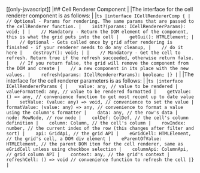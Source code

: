 [[only-javascript]]
|## Cell Renderer Component
|
|The interface for the cell renderer component is as follows:
|
|```ts
|interface ICellRendererComp {
|    // Optional - Params for rendering. The same params that are passed to the cellRenderer function.
|    init?(params: ICellRendererParams): void;
|
|    // Mandatory - Return the DOM element of the component, this is what the grid puts into the cell
|    getGui(): HTMLElement;
|
|    // Optional - Gets called once by grid after rendering is finished - if your renderer needs to do any cleanup,
|    // do it here
|    destroy?(): void;
|
|    // Mandatory - Get the cell to refresh. Return true if the refresh succeeded, otherwise return false.
|    // If you return false, the grid will remove the component from the DOM and create
|    // a new component in its place with the new values.
|    refresh(params: ICellRendererParams): boolean;
|}
|```
|
|The interface for the cell renderer parameters is as follows:
|
|```ts
|interface ICellRendererParams {
|    value: any, // value to be rendered
|    valueFormatted: any, // value to be rendered formatted
|    getValue: () => any, // convenience function to get most recent up to date value
|    setValue: (value: any) => void, // convenience to set the value
|    formatValue: (value: any) => any, // convenience to format a value using the column's formatter
|    data: any, // the row's data
|    node: RowNode, // row node
|    colDef: ColDef, // the cell's column definition
|    column: Column, // the cell's column
|    rowIndex: number, // the current index of the row (this changes after filter and sort)
|    api: GridApi, // the grid API
|    eGridCell: HTMLElement, // the grid's cell, a DOM div element
|    eParentOfValue: HTMLElement, // the parent DOM item for the cell renderer, same as eGridCell unless using checkbox selection
|    columnApi: ColumnApi, // grid column API
|    context: any, // the grid's context
|    refreshCell: () => void // convenience function to refresh the cell
|}
|```
